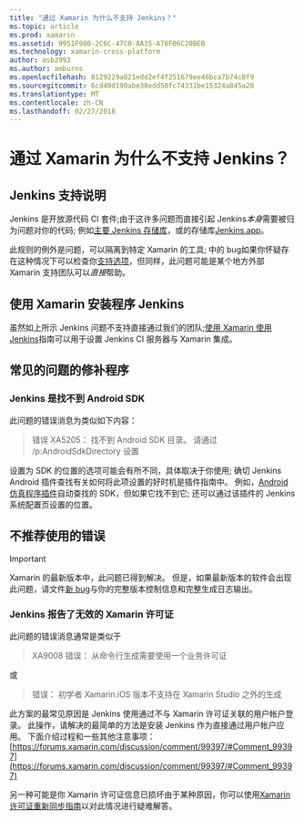 ```yaml
---
title: "通过 Xamarin 为什么不支持 Jenkins？"
ms.topic: article
ms.prod: xamarin
ms.assetid: 9951F980-2C6C-47C0-8A35-A78F06C20BEB
ms.technology: xamarin-cross-platform
author: asb3993
ms.author: amburns
ms.openlocfilehash: 8129229a821edd2ef4f251679ee46bca7b74c8f9
ms.sourcegitcommit: 6cd40d190abe38edd50fc74331be15324a845a28
ms.translationtype: MT
ms.contentlocale: zh-CN
ms.lasthandoff: 02/27/2018
---
```

# <a name="why-isnt-jenkins-supported-by-xamarin"></a>通过 Xamarin 为什么不支持 Jenkins？

## <a name="jenkins-support-explanation"></a>Jenkins 支持说明

Jenkins 是开放源代码 CI 套件;由于这许多问题而直接引起 Jenkins*本身*需要被归为问题对你的代码; 例如[主要 Jenkins 存储库](https://github.com/jenkinsci/jenkins)，或的存储库[Jenkins.app](https://github.com/stisti/jenkins-app)。

此规则的例外是问题，可以隔离到特定 Xamarin 的工具; 中的 bug如果你怀疑存在这种情况下可以检查你[支持选项](~/cross-platform/troubleshooting/support-options.md)，但同样，此问题可能是某个地方外部 Xamarin 支持团队可以*直接*帮助。

## <a name="setup-jenkins-with-xamarin"></a>使用 Xamarin 安装程序 Jenkins

虽然如上所示 Jenkins 问题不支持直接通过我们的团队;[使用 Xamarin 使用 Jenkins](~/tools/ci/jenkins-walkthrough.md)指南可以用于设置 Jenkins CI 服务器与 Xamarin 集成。 

## <a name="fixes-for-common-issues"></a>常见的问题的修补程序
### <a name="jenkins-is-unable-to-find-the-android-sdk"></a>Jenkins 是找不到 Android SDK

此问题的错误消息为类似如下内容：

> 错误 XA5205： 找不到 Android SDK 目录。 请通过 /p:AndroidSdkDirectory 设置

设置为 SDK 的位置的选项可能会有所不同，具体取决于你使用; 确切 Jenkins Android 插件查找有关如何将此项设置的好时机是插件指南中。 例如，[Android 仿真程序插件](https://wiki.jenkins-ci.org/display/JENKINS/Android+Emulator+Plugin#AndroidEmulatorPlugin-Systemconfiguration)自动查找的 SDK，但如果它找不到它; 还可以通过该插件的 Jenkins 系统配置页设置的位置。 


## <a name="deprecated-errors"></a>不推荐使用的错误

> [!IMPORTANT]
> Xamarin 的最新版本中，此问题已得到解决。 但是，如果最新版本的软件会出现此问题，请文件[新 bug](~/cross-platform/troubleshooting/questions/howto-file-bug.md)与你的完整版本控制信息和完整生成日志输出。



### <a name="jenkins-reports-an-invalid-xamarin-license"></a>Jenkins 报告了无效的 Xamarin 许可证
此问题的错误消息通常是类似于

> XA9008 错误： 从命令行生成需要使用一个业务许可证

或

> 错误： 初学者 Xamarin.iOS 版本不支持在 Xamarin Studio 之外的生成 

此方案的最常见原因是 Jenkins 使用通过不与 Xamarin 许可证关联的用户帐户登录。 此操作，请解决的最简单的方法是安装 Jenkins 作为直接通过用户帐户应用。 下面介绍过程和一些其他注意事项： [https://forums.xamarin.com/discussion/comment/99397/#Comment_99397](https://forums.xamarin.com/discussion/comment/99397/#Comment_99397)

另一种可能是你 Xamarin 许可证信息已损坏由于某种原因，你可以使用[Xamarin 许可证重新同步指南](~/cross-platform/troubleshooting/legacy-licenses/resync-licenses.md)以对此情况进行疑难解答。


